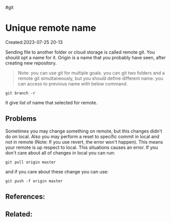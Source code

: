 #git
# Unique remote name
Created:2023-07-25 20-13

Sending file to another folder or cloud storage is called remote git. You should opt a name for it. Origin is a name that you probably have seen, after creating new repository.
> Note: you can use git for multiple goals. you can git two folders and a remote git simultaneously, but you should define different name. you can access to previous name with below command.  

~~~
git branch -r
~~~

It give list of name that selected for remote.





## Problems
Sometimes you may change something on remote, but this changes didn't do on local. Also you may perform a reset to specific commit in local and not in remote (Note: If you use revert, the error won't happen). This means your remote is up respect to local. This situations causes an error. If you don't care about all of changes in local you can run:

~~~
git pull origin master
~~~

and if you care about these change you can use:
```
git push -f origin master
```


## References:

## Related:



